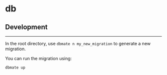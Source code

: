 # db
## Development
---
In the root directory, use `dbmate n my_new_migration` to generate a new migration.

You can run the migration using:
```bash
dbmate up
```
